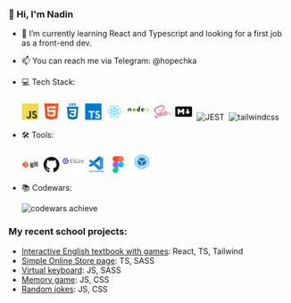 ### 👋 Hi, I'm Nadin
- 🌱 I’m currently learning React and Typescript and looking for a first job as a front-end dev.
- 📫 You can reach me via Telegram: @hopechka

- 💻 Tech Stack:

    <img src="https://github.com/devicons/devicon/raw/master/icons/javascript/javascript-original.svg" title="JavaScript" alt="JavaScript" width="auto" height="30" style="max-width: 100%;">&nbsp;&nbsp;<img src="https://github.com/devicons/devicon/raw/master/icons/html5/html5-original.svg" title="HTML5" alt="HTML" width="auto" height="30" style="max-width: 100%;">&nbsp;&nbsp;<img src="https://github.com/devicons/devicon/raw/master/icons/css3/css3-plain-wordmark.svg" title="CSS3" alt="CSS" width="auto" height="30" style="max-width: 100%;">&nbsp;&nbsp;<img src="https://github.com/devicons/devicon/raw/master/icons/typescript/typescript-original.svg" title="TypeScript" alt="TypeScript" width="auto" height="30" style="max-width: 100%;">&nbsp;&nbsp;<img src="https://raw.githubusercontent.com/github/explore/80688e429a7d4ef2fca1e82350fe8e3517d3494d/topics/react/react.png" title="REACT" alt="REACT" width="auto" height="30" style="max-width: 100%;">&nbsp;&nbsp;<img src="https://github.com/devicons/devicon/raw/master/icons/nodejs/nodejs-original-wordmark.svg" title="NodeJS" alt="NodeJS" width="auto" height="40" style="max-width: 100%;">&nbsp;&nbsp;<img src="https://raw.githubusercontent.com/github/explore/80688e429a7d4ef2fca1e82350fe8e3517d3494d/topics/sass/sass.png" title="SASS" alt="SASS" width="auto" height="30" style="max-width: 100%;">&nbsp;&nbsp;<img src="https://raw.githubusercontent.com/github/explore/80688e429a7d4ef2fca1e82350fe8e3517d3494d/topics/markdown/markdown.png" title="markdown" alt="markdown" width="auto" height="30" style="max-width: 100%;">&nbsp;&nbsp;<img src="https://storage.googleapis.com/replit/images/1579830835753_8aa4238dfb925cfe870f56ec142a7ca7.png" title="JEST" alt="JEST" width="auto" height="30" style="max-width: 100%;">&nbsp;&nbsp;<img src="https://github.com/tailwindlabs/tailwindcss/raw/master/.github/logo-light.svg" title="tailwindcss" alt="tailwindcss" width="auto" height="20" style="max-width: 100%;">

- 🛠 Tools: 

     <img src="https://github.com/devicons/devicon/raw/master/icons/git/git-original-wordmark.svg" title="Git" width="auto" height="30" style="max-width: 100%;">&nbsp;&nbsp;<img src="https://github.com/devicons/devicon/raw/master/icons/github/github-original.svg" title="github" alt="github" width="auto" height="30" style="max-width: 100%;"> <img src="https://github.com/devicons/devicon/raw/master/icons/eslint/eslint-original-wordmark.svg" title="ESLint" alt="ESLint" width="auto" height="40" style="max-width: 100%;">&nbsp;&nbsp;<img src="https://github.com/devicons/devicon/raw/master/icons/vscode/vscode-original-wordmark.svg" title="vscode" alt="vscode" width="auto" height="30" style="max-width: 100%;">&nbsp;&nbsp;<img src="https://github.com/devicons/devicon/raw/master/icons/figma/figma-original.svg" title="figma" alt="figma" width="auto" height="30" style="max-width: 100%;">&nbsp;&nbsp;<img src="https://raw.githubusercontent.com/github/explore/80688e429a7d4ef2fca1e82350fe8e3517d3494d/topics/webpack/webpack.png" title="webpack" alt="webpack" width="auto" height="40" style="max-width: 100%;">

- :books: Codewars: 

    <img src="https://www.codewars.com/users/Hopechka/badges/small" alt="codewars achieve">

### My recent school projects:
- [Interactive English textbook with games](https://rslang-team75.pages.dev/): React, TS, Tailwind
- [Simple Online Store page](https://Hopechka.github.io/RSSchool-mainStage/online-store/): TS, SASS
- [Virtual keyboard](https://hopechka.github.io/virtual-keyboard/): JS, SASS
- [Memory game](https://Hopechka.github.io/RSSchool-stage0/memory-game/): JS, CSS
- [Random jokes](https://Hopechka.github.io/RSSchool-stage0/random-jokes/): JS, CSS

<!--
**Hopechka/Hopechka** is a ✨ _special_ ✨ repository because its `README.md` (this file) appears on your GitHub profile.

Here are some ideas to get you started:

- 🔭 I’m currently working on ...
- 🌱 I’m currently learning ...
- 👯 I’m looking to collaborate on ...
- 🤔 I’m looking for help with ...
- 💬 Ask me about ...
- 📫 How to reach me: ...
- 😄 Pronouns: ...
- ⚡ Fun fact: ...
-->
